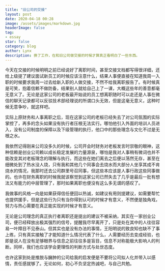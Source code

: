 ```yaml
---
title: "旧公司的交接"
layout: post
date: 2020-04-18 00:28
image: /assets/images/markdown.jpg
headerImage: false
tag:
- essay
star: false
category: blog
author: Lynx
description: 换了工作，在和旧公司做交接的时候才算真正看明白了一些东西。
---
```




今天在交接的时候明明之前已经说好了离职时间，甚至交接文档都写得很详细，还给上级提了建议面试新员工的时候应该注意什么，结果人事便直接在知道我周一入职的时候要求我周一过去给新入职的人做交接，不然不给我离职报告了。有时候真是可笑，抱着信赖不做防备，结果别人就给自己上了一课，大概这些年的善意都毫无意义了。无论是这家公司的老板最开始说的员工想离职随时可以走还是人事在微信的聊天记录都可以反驳技术部经理说的所谓口头无效，但是这毫无意义，这种时候无意争吵，就这样吧。

实际上原财务和人事离职之后，现在这家公司的老板已经失去了对公司氛围的实际掌控了，再多的念头如果没有执行者压根无法实行。哪怕他引入外面的培训人员进入，没有公司制度的保障以及下级管理的执行，他口中的那些理念与文化不过是无根之水。

我依然记得刚来公司没多久的时候，公司开会时财务对老板发言时崇敬的眼神，这种信赖是创业公司赖以成长稳定发展的力量源泉，哪怕是我对人事稍有微词也并不能改变其对老板理念的理解与执行。而这些在她们离去之后便以荡然无存，甚至在细微处到了热水没人烧，只有我和其他几个同事会去烧水而大部分人坐享其成不肯烧水的情况，我那时还去公司群里号召同事，但这些本应该是人事行政这些同事做的。也许在财务离职的时候我就该察觉到这家公司已然失去了几乎是最后一批有想法又有能力的中层管理了，那时如果离职也便没有这么多无谓的感叹了。

我做事的风格一向是如果获得信任便回以热诚，如建议有用则提建议，如需要帮忙也提供援手，但是这些行为只有当你得到认可的时候才有意义，不然便是独角戏，努力与热心需要在真正能实现的时候才有意义。

无论是公司理念的真正执行者离职还是提出的建议不被采纳，其实在一家创业公司，便已经释放出极其强烈的信号，提醒我尽早离开了，只是处在其中的人往往容易一叶障目不见泰山。但其实也是没有办法的事情，王阳明说的致良知也缺不了事上练，只有真实接触了才能知道什么情况代表了什么，人需要经历去变成经验，也即是说人在没有足够眼界与信息之前往往多是盲目，信息不对称能极大影响人的判断。同样，我们也应该学会更理性的判断方式与处世态度。

也许这家到处是推脱与臃肿的公司给我的启发便是不要将公司拟人化并带入以感情，责任感就够了。无论如何，初心不负坚定热诚吧，与自己共勉。